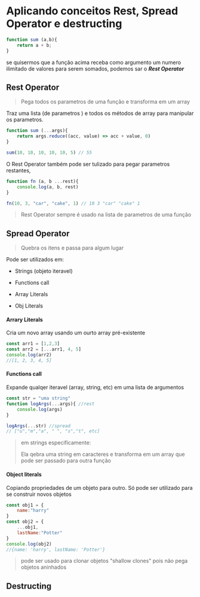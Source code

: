 # Aplicando conceitos Rest, Spread Operator e destructing

```js
function sum (a,b){
    return a + b;
}
```

se quisermos que a função acima receba como argumento um numero ilimitado de valores para serem somados, podemos sar o ***Rest Operator*** 

## Rest Operator

> Pega todos os parametros de uma função e transforma em um array

Traz uma lista (de parametros ) e todos os métodos de array para manipular os parametros.

```js
function sum (...args){
    return args.reduce((acc, value) => acc + value, 0)
}

sum(10, 10, 10, 10, 10, 5) // 55
```

O Rest Operator também pode ser tulizado para pegar parametros restantes, 

```js
function fn (a, b ...rest){
    console.log(a, b, rest)
}

fn(10, 3, "car", "cake", 1) // 10 3 "car" "cake" 1
```

> Rest Operator sempre é usado na lista de parametros de uma função

## Spread Operator

> Quebra os itens e passa para algum lugar

Pode ser utilizados em:

- Strings (objeto iteravel)

- Functions call 

- Array Literals

- Obj Literals

#### Arrary Literals

Cria um novo array usando um ourto array pré-existente 

```js
const arr1 = [1,2,3]
const arr2 = [...arr1, 4, 5]
console.log(arr2)
//[1, 2, 3, 4, 5]
```

#### Functions call

Expande qualqer iteravel (array, string, etc) em uma lista de argumentos

```js
const str = "uma string"
function logArgs(...args){ //rest
    console.log(args)
}

logArgs(...str) //spread
// ["u","m","a", " ", "s","t", etc]
```

> em strings especificamente:
> 
> Ela qebra uma string em caracteres e transforma em um array que pode ser passado para outra função



#### Object literals

Copiando propriedades de um objeto para outro. Só pode ser utilizado para se construir novos objetos

```js
const obj1 = {
    name:"harry"
}
const obj2 = {
    ...obj1,
    lastName:"Potter"
}
console.log(obj2)
//{name: 'harry', lastName: 'Potter'}
```

> pode ser usado para clonar objetos "shallow clones" pois não pega objetos aninhados  

## Destructing


